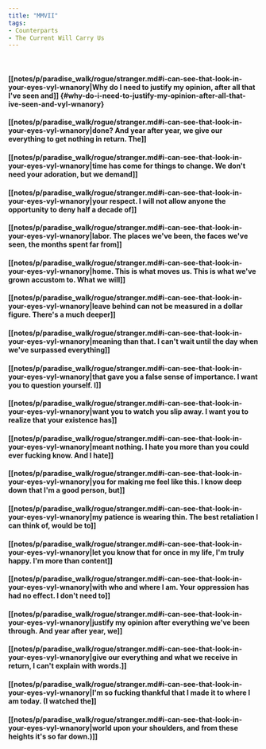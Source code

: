 ```yaml
---
title: "MMVII"
tags:
- Counterparts
- The Current Will Carry Us
---
```

&nbsp;
#### [[notes/p/paradise_walk/rogue/stranger.md#i-can-see-that-look-in-your-eyes-vyl-wnanory|Why do I need to justify my opinion, after all that I've seen and]] {#why-do-i-need-to-justify-my-opinion-after-all-that-ive-seen-and-vyl-wnanory}
#### [[notes/p/paradise_walk/rogue/stranger.md#i-can-see-that-look-in-your-eyes-vyl-wnanory|done? And year after year, we give our everything to get nothing in return. The]]
#### [[notes/p/paradise_walk/rogue/stranger.md#i-can-see-that-look-in-your-eyes-vyl-wnanory|time has come for things to change. We don't need your adoration, but we demand]]
#### [[notes/p/paradise_walk/rogue/stranger.md#i-can-see-that-look-in-your-eyes-vyl-wnanory|your respect. I will not allow anyone the opportunity to deny half a decade of]]
#### [[notes/p/paradise_walk/rogue/stranger.md#i-can-see-that-look-in-your-eyes-vyl-wnanory|labor. The places we've been, the faces we've seen, the months spent far from]]
#### [[notes/p/paradise_walk/rogue/stranger.md#i-can-see-that-look-in-your-eyes-vyl-wnanory|home. This is what moves us. This is what we've grown accustom to. What we will]]
#### [[notes/p/paradise_walk/rogue/stranger.md#i-can-see-that-look-in-your-eyes-vyl-wnanory|leave behind can not be measured in a dollar figure. There's a much deeper]]
#### [[notes/p/paradise_walk/rogue/stranger.md#i-can-see-that-look-in-your-eyes-vyl-wnanory|meaning than that. I can't wait until the day when we've surpassed everything]]
#### [[notes/p/paradise_walk/rogue/stranger.md#i-can-see-that-look-in-your-eyes-vyl-wnanory|that gave you a false sense of importance. I want you to question yourself. I]]
#### [[notes/p/paradise_walk/rogue/stranger.md#i-can-see-that-look-in-your-eyes-vyl-wnanory|want you to watch you slip away. I want you to realize that your existence has]]
#### [[notes/p/paradise_walk/rogue/stranger.md#i-can-see-that-look-in-your-eyes-vyl-wnanory|meant nothing. I hate you more than you could ever fucking know. And I hate]]
#### [[notes/p/paradise_walk/rogue/stranger.md#i-can-see-that-look-in-your-eyes-vyl-wnanory|you for making me feel like this. I know deep down that I'm a good person, but]]
#### [[notes/p/paradise_walk/rogue/stranger.md#i-can-see-that-look-in-your-eyes-vyl-wnanory|my patience is wearing thin. The best retaliation I can think of, would be to]]
#### [[notes/p/paradise_walk/rogue/stranger.md#i-can-see-that-look-in-your-eyes-vyl-wnanory|let you know that for once in my life, I'm truly happy. I'm more than content]]
#### [[notes/p/paradise_walk/rogue/stranger.md#i-can-see-that-look-in-your-eyes-vyl-wnanory|with who and where I am. Your oppression has had no effect. I don't need to]]
#### [[notes/p/paradise_walk/rogue/stranger.md#i-can-see-that-look-in-your-eyes-vyl-wnanory|justify my opinion after everything we've been through. And year after year, we]]
#### [[notes/p/paradise_walk/rogue/stranger.md#i-can-see-that-look-in-your-eyes-vyl-wnanory|give our everything and what we receive in return, I can't explain with words.]]
#### [[notes/p/paradise_walk/rogue/stranger.md#i-can-see-that-look-in-your-eyes-vyl-wnanory|I'm so fucking thankful that I made it to where I am today. (I watched the]]
#### [[notes/p/paradise_walk/rogue/stranger.md#i-can-see-that-look-in-your-eyes-vyl-wnanory|world upon your shoulders, and from these heights it's so far down.)]]

